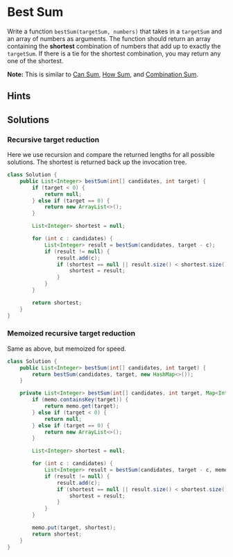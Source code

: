 # Best Sum

Write a function `bestSum(targetSum, numbers)` that takes in a `targetSum`
and an array of numbers as arguments. The function should return an array
containing the **shortest** combination of numbers that add up to exactly
the `targetSum`. If there is a tie for the shortest combination, you may
return any one of the shortest.

**Note:** This is similar to [Can Sum](can-sum), [How Sum](how-sum), and
[Combination Sum](combination-sum).

## Hints

## Solutions

### Recursive target reduction

Here we use recursion and compare the returned lengths for all possible
solutions. The shortest is returned back up the invocation tree.

```java
class Solution {
    public List<Integer> bestSum(int[] candidates, int target) {
        if (target < 0) {
            return null;
        } else if (target == 0) {
            return new ArrayList<>();
        }

        List<Integer> shortest = null;

        for (int c : candidates) {
            List<Integer> result = bestSum(candidates, target - c);
            if (result != null) {
                result.add(c);
                if (shortest == null || result.size() < shortest.size()) {
                    shortest = result;
                }
            }
        }

        return shortest;
    }
}
```

### Memoized recursive target reduction

Same as above, but memoized for speed.

```java
class Solution {
    public List<Integer> bestSum(int[] candidates, int target) {
        return bestSum(candidates, target, new HashMap<>());
    }

    private List<Integer> bestSum(int[] candidates, int target, Map<Integer, List<Integer>> memo) {
        if (memo.containsKey(target)) {
            return memo.get(target);
        } else if (target < 0) {
            return null;
        } else if (target == 0) {
            return new ArrayList<>();
        }

        List<Integer> shortest = null;

        for (int c : candidates) {
            List<Integer> result = bestSum(candidates, target - c, memo);
            if (result != null) {
                result.add(c);
                if (shortest == null || result.size() < shortest.size()) {
                    shortest = result;
                }
            }
        }

        memo.put(target, shortest);
        return shortest;
    }
}
```
